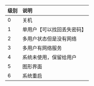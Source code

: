 |级别|说明|
|:--|:--|
|0|关机|
|1|单用户【可以找回丢失密码】|
|2|多用户状态但是没有网络|
|3|多用户有网络服务|
|4|系统未使用，保留给用户|
|5|图形界面|
|6|系统重启|
